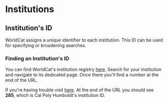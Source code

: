 # Institutions

## Institution's ID

WorldCat assigns a unique identifier to each institution.
This ID can be used for specifying or broadening searches.

### Finding an Institution's ID

You can find WorldCat's institution registry [here](https://registry.worldcat.org/registry/Institutions).
Search for your institution and navigate to its dedicated page.
Once there you'll find a number at the end of the URL.

If you're having trouble visit [here](https://registry.worldcat.org/registry/Institutions/285).
At the end of the URL you should see **285**, which is Cal Poly Humboldt's institution ID.
